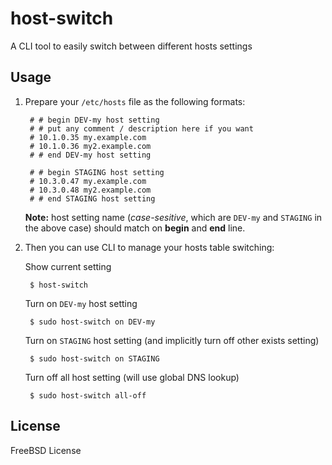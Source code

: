 host-switch
====
A CLI tool to easily switch between different hosts settings

Usage
----
1. Prepare your `/etc/hosts` file as the following formats:

        # # begin DEV-my host setting
        # # put any comment / description here if you want
        # 10.1.0.35 my.example.com
        # 10.1.0.36 my2.example.com
        # # end DEV-my host setting

        # # begin STAGING host setting
        # 10.3.0.47 my.example.com
        # 10.3.0.48 my2.example.com
        # # end STAGING host setting

    __Note:__ host setting name (_case-sesitive_, which are `DEV-my` and `STAGING` in the above case) should match on **begin** and **end** line.

2. Then you can use CLI to manage your hosts table switching:

    Show current setting

        $ host-switch

    Turn on `DEV-my` host setting

        $ sudo host-switch on DEV-my

    Turn on `STAGING` host setting (and implicitly turn off other exists setting)

        $ sudo host-switch on STAGING

    Turn off all host setting (will use global DNS lookup)

        $ sudo host-switch all-off

License
----
FreeBSD License
